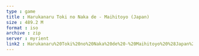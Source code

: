 ```yaml
---
type : game
title : Harukanaru Toki no Naka de - Maihitoyo (Japan)
size : 489.2 M
format : iso
archive : zip
server : myrient
link2 : Harukanaru%20Toki%20no%20Naka%20de%20-%20Maihitoyo%20%28Japan%29
---
```


